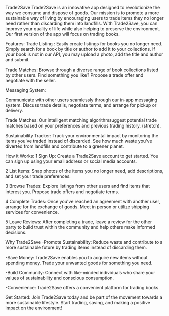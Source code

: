 Trade2Save
Trade2Save is an innovative app designed to revolutionize the way we consume and dispose of goods. Our mission is to promote a more sustainable way of living by encouraging users to trade items they no longer need rather than discarding them into landfills. With Trade2Save, you can improve your quality of life while also helping to preserve the environment. Our first version of the app will focus on trading books.

Features:
Trade Listing : Easily create listings for books you no longer need. Simply search for a book by title or author to add it to your collections. If your book is not in our API, you may upload a photo, add the title and author and submit. 

Trade Matches:
Browse through a diverse range of book collections listed by other users. Find something you like? Propose a trade offer and negotiate with the seller.

Messaging System:

Communicate with other users seamlessly through our in-app messaging system. Discuss trade details, negotiate terms, and arrange for pickup or delivery.

Trade Matches:
Our intelligent matching algorithmsuggest potential trade matches based on your preferences and previous trading history. (stretch).

Sustainability Tracker:
Track your environmental impact by monitoring the items you've traded instead of discarded. See how much waste you've diverted from landfills and contribute to a greener planet. 

How it Works:
1 Sign Up: Create a Trade2Save account to get started. You can sign up using your email address or social media accounts.

2 List Items: Snap photos of the items you no longer need, add descriptions, and set your trade preferences.

3 Browse Trades: Explore listings from other users and find items that interest you. Propose trade offers and negotiate terms.

4 Complete Trades: Once you've reached an agreement with another user, arrange for the exchange of goods. Meet in person or utilize shipping services for convenience.

5 Leave Reviews: After completing a trade, leave a review for the other party to build trust within the community and help others make informed decisions.

Why Trade2Save
-Promote Sustainability: Reduce waste and contribute to a more sustainable future by trading items instead of discarding them.

-Save Money: Trade2Save enables you to acquire new items without spending money. Trade your unwanted goods for something you need.

-Build Community: Connect with like-minded individuals who share your values of sustainability and conscious consumption.

-Convenience: Trade2Save offers a convenient platform for trading books.

Get Started:
Join Trade2Save today and be part of the movement towards a more sustainable lifestyle. Start trading, saving, and making a positive impact on the environment!
